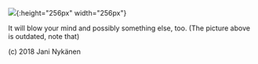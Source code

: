 ![](https://cdn.discordapp.com/attachments/285797060169433091/497473075600818176/unknown.png){:height="256px" width="256px"}

It will blow your mind and possibly something else, too. (The picture above is outdated, note that)

(c) 2018 Jani Nykänen
